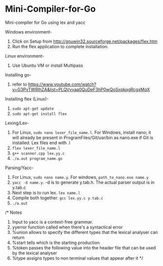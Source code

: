 # Mini-Compiler-for-Go
Mini-compiler for Go using lex and yacc

Windows environment-
1. Click on Setup from http://gnuwin32.sourceforge.net/packages/flex.htm
2. Run the flex application to complete installation.

Linux environment-
1. Use Ubuntu VM or install Multipass

Installing go-
1. refer to https://www.youtube.com/watch?v=G3PvTWRIhZA&list=PLQVvvaa0QuDeF3hP0wQoSxpkqgRcgxMqX

Installing flex (Linux)-
1. ```sudo apt-get update```
2. ```sudo apt-get install flex```	

Lexing/Lex-
1. For Linux, ```sudo nano lexer_file_name.l```. For Windows, install nano; it will already be present in ProgramFiles/Git/usr/bin as nano.exe if Git is installed. Lex files end with .l
2. ```flex lexer_file_name.l```
3. ```g++ scanner.cpp lex.yy.c```
4. ```./a.out program_name.go```

Parsing/Yacc-
1. For Linux, ```sudo nano name.y```. For windows, ```path_to_nano.exe name.y``` 
2. ```yacc -d name.y```. -d is to generate y.tab.h. The actual parser output is in y.tab.c
3. Next step is to run lex. ```lex name.l```
4. Compile both together. ```gcc lex.yy.c y.tab.c```
5. ```./a.out```

/* Notes
1. Input to yacc is a context-free grammar.
2. yyerror function called when there's a syntactical error
3. %union allows to specify the different types that the lexical analyser can return
4. %start tells which is the starting production
5. %token passes the following value into the header file that can be used by the lexical analyser
6. %type assigns types to non terminal values that appear after it
*/

